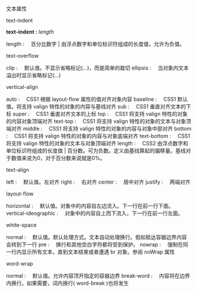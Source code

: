 文本属性

text-indent

**text-indent :** *length* 

length  :　 百分比数字 | 由浮点数字和单位标识符组成的长度值，允许为负值。 

text-overflow

clip  :　 默认值。不显示省略标记(...)，而是简单的裁切 
ellipsis  :　 当对象内文本溢出时显示省略标记(...) 

vertical-align

auto  :　 CSS1  根据 layout-flow 属性的值对齐对象内容 
baseline  :　 CSS1  默认值。将支持 valign 特性的对象的内容与基线对齐 
sub  :　 CSS1  垂直对齐文本的下标 
super  :　 CSS1  垂直对齐文本的上标 
top  :　 CSS1  将支持 valign 特性的对象的内容对象顶端对齐 
text-top  :　 CSS1  将支持 valign 特性的对象的文本与对象顶端对齐 
middle  :　 CSS1  将支持 valign 特性的对象的内容与对象中部对齐 
bottom  :　 CSS1  将支持 valign 特性的对象的内容与对象底端对齐 
text-bottom  :　 CSS1  将支持 valign 特性的对象的文本与对象顶端对齐 
length  :　 CSS2  由浮点数字和单位标识符组成的长度值 | 百分数。可为负数。定义由基线算起的偏移量。基线对于数值来说为0，对于百分数来说就是0%。 

text-align

left  :　 默认值。左对齐 
right  :　 右对齐 
center  :　 居中对齐 
justify  :　 两端对齐 

layout-flow

horizontal  :　 默认值。对象中的内容自左边流入。下一行在前一行下面。
vertical-ideographic  :　 对象中的内容自上而下流入，下一行在前一行左面。 

white-space

normal  :　 默认值。默认处理方式。文本自动处理换行。假如抵达容器边界内容会转到下一行 
pre  :　 换行和其他空白字符都将受到保护。
nowrap  :　 强制在同一行内显示所有文本，直到文本结束或者遭遇 br 对象。参阅 noWrap 属性 

word-wrap

normal  :　 默认值。允许内容顶开指定的容器边界 
break-word  :　 内容将在边界内换行。如果需要，词内换行( word-break )也将发生 



